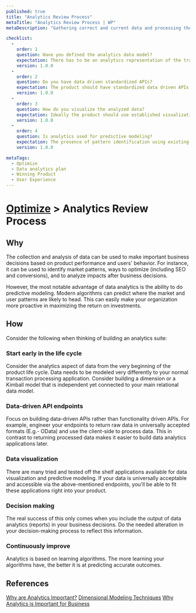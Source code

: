 ```yaml
---
published: true
title: "Analytics Review Process"
metaTitle: "Analytics Review Process | WP"
metaDescription: "Gathering correct and current data and processing them to identify patterns and make predictions. Use this to enable data-driven decision making."

checklist: 
  -
    order: 1
    question: Have you defined the analytics data model?
    expectation: There has to be an analytics representation of the transaction data. Something like a Kimball model/Star schema should be in place.
    version: 1.0.0
  -
    order: 2
    question: Do you have data driven standardized APIs?
    expectation: The product should have standardized data driven APIs (apart from application APIs). These APIs should have authentication and data throttling concerns sorted.
    version: 1.0.0
  -
    order: 3
    question: How do you visualize the analyzed data?
    expectation: Ideally the product should use established visualization tools such as PowerBI. It should use the above mentioned data end points to seamlessly connect to data instead of exposing the data base directly. Embedded analytics could also be used here.
    version: 1.0.0
  -
    order: 4
    question: Is analytics used for predictive modeling?
    expectation: The presence of pattern identification using existing data. These patterns needs to be converted into business meaning and should be incorporated in decision making. 
    version: 1.0.0

metaTags:
  - Optimize
  - Data analytics plan
  - Winning Product
  - User Experience
---
```

# [Optimize](../6-optimize.md) > Analytics Review Process

## Why
The collection and analysis of data can be used to make important business decisions based on product performance and users' behavior. For instance, it can be used to identify market patterns, ways to optimize (including SEO and conversions), and to analyze impacts after business decisions.

However, the most notable advantage of data analytics is the ability to do predictive modeling. Modern algorithms can predict where the market and user patterns are likely to head. This can easily make your organization more proactive in maximizing the return on investments.

## How
Consider the following when thinking of building an analytics suite:

### Start early in the life cycle
Consider the analytics aspect of data from the very beginning of the product life cycle. Data needs to be modeled very differently to your normal transaction processing application. Consider building a dimension or a Kimball model that is independent yet connected to your main relational data model.

### Data-driven API endpoints
Focus on building data-driven APIs rather than functionality driven APIs. For example, engineer your endpoints to return raw data in universally accepted formats (E.g.- OData) and use the client-side to process data. This in contrast to returning processed data makes it easier to build data analytics applications later.

### Data visualization
There are many tried and tested off the shelf applications available for data visualization and predictive modeling. If your data is universally acceptable and accessible via the above-mentioned endpoints, you'll be able to fit these applications right into your product.

### Decision making
The real success of this only comes when you include the output of data analytics (reports) in your business decisions. Do the needed alteration in your decision-making process to reflect this information.

### Continuously improve
Analytics is based on learning algorithms. The more learning your algorithms have, the better it is at predicting accurate outcomes. 

## References
[Why are Analytics Important?](https://www.webfx.com/internet-marketing/why-are-analytics-important.html)
[Dimensional Modeling Techniques](https://www.kimballgroup.com/data-warehouse-business-intelligence-resources/kimball-techniques/dimensional-modeling-techniques/)
[Why Analytics is Important for Business](https://blog.stormid.com/why-analytics-is-important-for-business/)
